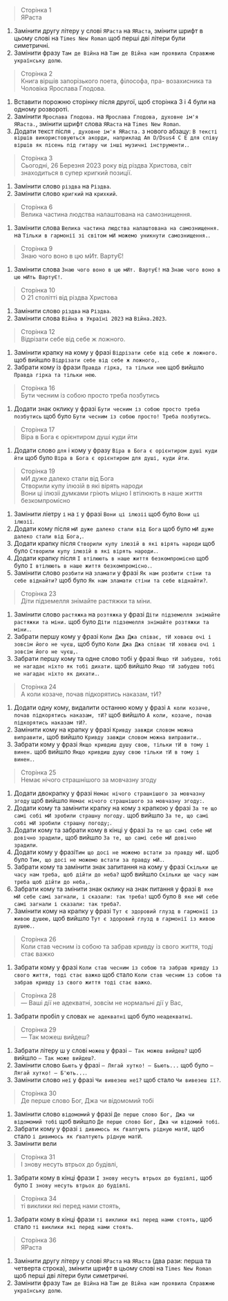 > Сторінка 1  
> ЯРаста
1. Замінити другу літеру у слові `ЯРаста` на `ЯRаста`, змінити шрифт в цьому слові на `Times New Roman` щоб перші дві літери були симетричні.
1. Замінити фразу `Там де Війна` на `Там де Війна нам проявила Справжню українську долю`.


> Сторінка 2  
> Книга віршів запорізького поета, філософа, пра- возахисника та Чоловіка Ярослава Глодова.
1. Вставити порожню сторінку після другої, щоб сторінка 3 і 4 були на одному розвороті.
1. Замінити `Ярослава Глодова.` на `Ярослава Глодова, духовне ім'я ЯRаста.`, змінити шрифт слова `ЯRаста` на `Times New Roman`.
1. Додати текст після `, духовне ім'я ЯRаста.` з нового абзацу: 
`В тексті віршів використовуються акорди, наприклад Am D/Dsus4 C E для співу віршів як пісень під гитару чи інші музичні інструменти.`.

> Сторінка 3  
> Сьогодні, 26 Березня 2023 року від різдва Христова, світ знаходиться в супер кригкий позиції.

1. Замінити слово `різдва` на `Різдва`.
1. Замінити слово `кригкий` на `крихкий`.

> Сторінка 6  
> Велика частина людства налаштована на самознищення.

1. Замінити слова `Велика частина людства налаштована на самознищення.` на `Тільки в гармонії зі світом мИ можемо уникнути самознищення.`.

> Сторінка 9  
> Знаю чого воно в цю мИт. ВартуЄ!

1. Замінити слова `Знаю чого воно в цю мИт. ВартуЄ!` на `Знаю чого воно в цю мИть ВартуЄ!`.

> Сторінка 10  
> О 21 столітті від різдва Христова

1. Замінити слово `різдва` на `Різдва`.
1. Замінити слова `Війна в Україні 2023` на `Війна.2023`.

> Сторінка 12  
> Відрізати себе від себе ж ложного.

1. Замінити крапку на кому у фразі `Відрізати себе від себе ж ложного.` щоб вийшло `Відрізати себе від себе ж ложного,`.
1. Забрати кому із фрази `Правда гірка, та тільки нею` щоб вийшло `Правда гірка та тільки нею`.

> Сторінка 16  
> Бути чесним із собою просто треба позбутись

1. Додати знак оклику у фразі `Бути чесним із собою просто треба позбутись` щоб було `Бути чесним із собою просто! Треба позбутись`.

> Сторінка 17  
> Віра в Бога є орієнтиром душі куди йти

1. Додати слово `для` і кому у фразу `Віра в Бога є орієнтиром душі куди йти` щоб було `Віра в Бога є орієнтиром для душі, куди йти`.

> Сторінка 19  
> мИ дуже далеко стали від Бога  
> Створили купу ілюзій в які вірять народи  
> Вони ці ілюзіі думками гріють міцно
> І втілюють в наше життя безкомпромісно

1. Замінити ліетру `і` на `ї` у фразі `Вони ці ілюзіі` щоб було `Вони ці ілюзії`.
1. Додати кому після `мИ дуже далеко стали від Бога` щоб було `мИ дуже далеко стали від Бога,`.
1. Додати крапку після `Створили купу ілюзій в які вірять народи` щоб було `Створили купу ілюзій в які вірять народи.`.
1. Додати крапку після `І втілюють в наше життя безкомпромісно` щоб було `І втілюють в наше життя безкомпромісно.`.
1. Замінити слово `розбити` на `зламати` у фразі `Як нам розбити стіни та себе віднайти?` щоб було `Як нам зламати стіни та себе віднайти?`.

> Сторінка 23  
> Діти підземелля знімайте растяжки та міни.

1. Замінити слово `растяжка` на `розтяжка` у фразі `Діти підземелля знімайте растяжки та міни.` щоб було `Діти підземелля знімайте розтяжки та міни.`.
1. Забрати першу кому у фразі `Коли Джа Джа співає, тИ ховаєш очі і зовсім його не чуєш,` щоб було `Коли Джа Джа співає тИ ховаєш очі і зовсім його не чуєш,`.
1. Забрати першу кому та одне слово тобі у фразі `Якщо тИ забудеш, тобі не нагадає ніхто як тобі дихати.` щоб вийшло `Якщо тИ забудеш тобі не нагадає ніхто як дихати.`.

> Сторінка 24  
> А коли козаче, почав підкорятись наказам, тИ?

1. Додати одну кому, видалити останню кому у фразі `А коли козаче, почав підкорятись наказам, тИ?` щоб вийшло `А коли, козаче, почав підкорятись наказам тИ?`.
1. Замінити кому на крапку у фразі `Кривду завжди словом можна виправити,` щоб вийшло `Кривду завжди словом можна виправити.`.
1. Забрати кому у фразі `Якщо кривдиш душу свою, тільки тИ в тому і винен.` щоб вийшло `Якщо кривдиш душу свою тільки тИ в тому і винен.`.

> Сторінка 25  
> Немає нічого страшнішого за мовчазну згоду

1. Додати двокрапку у фразі `Немає нічого страшнішого за мовчазну згоду` щоб вийшло `Немає нічого страшнішого за мовчазну згоду:`.
1. Додати кому та замінити крапку на кому з крапкою у фразі `За те що самі собі мИ зробили страшну погоду.` щоб вийшло `За те, що самі собі мИ зробили страшну погоду;`.
1.  Додати кому та забрати кому в кінці у фразі `За те що самі себе мИ довічно зрадили,` щоб вийшло `За те, що самі себе мИ довічно зрадили`.
1. Додати кому у фразі`Тим що досі не можемо встати за правду мИ.` щоб було `Тим, що досі не можемо встати за правду мИ.`.
1. Забрати кому та замінити знак запитання на кому у фразі `Скільки ще часу нам треба, щоб дійти до неба?` щоб вийшло `Скільки ще часу нам треба щоб дійти до неба,`.
1. Забрати кому та змінити знак оклику на знак питання у фразі `В яке мИ себе самі загнали, і сказали: так треба!` щоб було `В яке мИ себе самі загнали і сказали: так треба?`.
1. Замінити кому на крапку у фразі `Тут є здоровий глузд в гармонії із живою душею,` щоб вийшло `Тут є здоровий глузд в гармонії із живою душею.`.

> Сторінка 26  
> Коли став чесним із собою та забрав кривду із свого життя, тоді стає важко

1. Забрати кому у фразі `Коли став чесним із собою та забрав кривду із свого життя, тоді стає важко` щоб стало `Коли став чесним із собою та забрав кривду із свого життя тоді стає важко`.

> Сторінка 28  
> — Ваші дії не адекватні, зовсім не нормальні дії у Вас,
1. Забрати пробіл у словах `не адекватні` щоб було `неадекватні`.

> Сторінка 29  
> — Так можеш вийдеш?
1. Забрати літеру ш у слові `можеш` у фразі `— Так можеш вийдеш?` щоб вийшло `— Так може вийдеш?`.
1. Замінити слово `Бьють` у фразі `— Лягай хутко! — Бьють...` щоб було `— Лягай хутко! — Б'ють...`.
1. Замінити слово `неї` у фразі `Чи вивезеш неї?` щоб стало `Чи вивезеш її?`.

> Сторінка 30  
> Де перше слово Бог, Джа чи відомомий тобі
1. Замінити слово `відомомий` у фразі `Де перше слово Бог, Джа чи відомомий тобі` щоб вийшло `Де перше слово Бог, Джа чи відомий тобі`.
1. Забрати кому у фразі `і дивимось як ґвалтують рідную матИ,` щоб стало `і дивимось як ґвалтують рідную матИ`.
1. Замінити вели

> Сторінка 31  
> І знову несуть втрьох до будівлі,
1. Забрати кому в кінці фрази `І знову несуть втрьох до будівлі,` щоб було `І знову несуть втрьох до будівлі`.

> Сторінка 34  
> ті виклики які перед нами стоять,
1. Забрати кому в кінці фрази `ті виклики які перед нами стоять,` щоб стало `ті виклики які перед нами стоять`.

> Сторінка 36  
> ЯРаста
1. Замінити другу літеру у слові `ЯРаста` на `ЯRаста` (два рази: перша та четверта строка), змінити шрифт в цьому слові на `Times New Roman` щоб перші дві літери були симетричні.
1. Замінити фразу `Там де Війна` на `Там де Війна нам проявила Справжню українську долю`.
